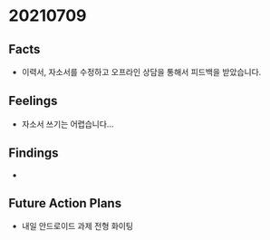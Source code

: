 # 20210709

## Facts

- 이력서, 자소서를 수정하고 오프라인 상담을 통해서 피드백을 받았습니다. 

## Feelings

* 자소서 쓰기는 어렵습니다...

## Findings

* 

## Future Action Plans

* 내일 안드로이드 과제 전형 화이팅

